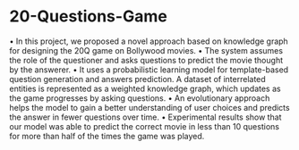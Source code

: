 # 20-Questions-Game

• In this project, we proposed a novel approach based on knowledge graph for designing the 20Q game on Bollywood movies. 
• The system assumes the role of the questioner and asks questions to predict the movie thought by the answerer. 
• It uses a probabilistic learning model for template-based question generation and answers prediction. A dataset of interrelated entities is represented as a weighted knowledge graph, which updates as the game progresses by asking questions. 
• An evolutionary approach helps the model to gain a better understanding of user choices and predicts the answer in fewer questions over time. 
• Experimental results show that our model was able to predict the correct movie in less than 10 questions for more than half of the times the game was played.
